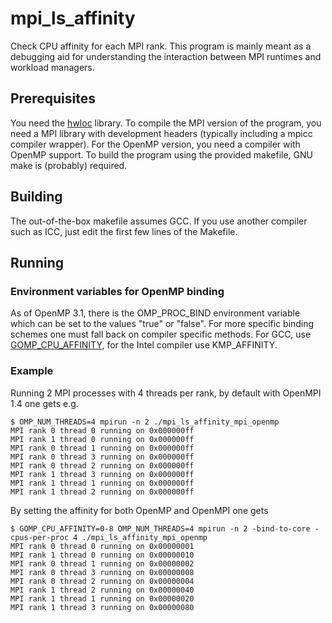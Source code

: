 mpi_ls_affinity
===============

Check CPU affinity for each MPI rank. This program is mainly meant as
a debugging aid for understanding the interaction between MPI runtimes
and workload managers.

Prerequisites
-------------

You need the [hwloc](http://www.open-mpi.org/projects/hwloc/)
library. To compile the MPI version of the program, you need a MPI
library with development headers (typically including a mpicc compiler
wrapper). For the OpenMP version, you need a compiler with OpenMP
support. To build the program using the provided makefile, GNU make is
(probably) required.

Building
--------

The out-of-the-box makefile assumes GCC. If you use another compiler
such as ICC, just edit the first few lines of the Makefile.


Running
-------

### Environment variables for OpenMP binding

As of OpenMP 3.1, there is the OMP_PROC_BIND environment variable
which can be set to the values "true" or "false". For more specific
binding schemes one must fall back on compiler specific methods. For
GCC, use
[GOMP_CPU_AFFINITY](http://gcc.gnu.org/onlinedocs/libgomp/GOMP_005fCPU_005fAFFINITY.html),
for the Intel compiler use KMP_AFFINITY.

### Example

Running 2 MPI processes with 4 threads per rank, by default with
OpenMPI 1.4 one gets e.g.

	$ OMP_NUM_THREADS=4 mpirun -n 2 ./mpi_ls_affinity_mpi_openmp 
	MPI rank 0 thread 0 running on 0x000000ff
	MPI rank 1 thread 0 running on 0x000000ff
	MPI rank 0 thread 1 running on 0x000000ff
	MPI rank 0 thread 3 running on 0x000000ff
	MPI rank 0 thread 2 running on 0x000000ff
	MPI rank 1 thread 3 running on 0x000000ff
	MPI rank 1 thread 1 running on 0x000000ff
	MPI rank 1 thread 2 running on 0x000000ff

By setting the affinity for both OpenMP and OpenMPI one gets

	$ GOMP_CPU_AFFINITY=0-8 OMP_NUM_THREADS=4 mpirun -n 2 -bind-to-core -cpus-per-proc 4 ./mpi_ls_affinity_mpi_openmp 
	MPI rank 0 thread 0 running on 0x00000001
	MPI rank 1 thread 0 running on 0x00000010
	MPI rank 0 thread 1 running on 0x00000002
	MPI rank 0 thread 3 running on 0x00000008
	MPI rank 0 thread 2 running on 0x00000004
	MPI rank 1 thread 2 running on 0x00000040
	MPI rank 1 thread 1 running on 0x00000020
	MPI rank 1 thread 3 running on 0x00000080
